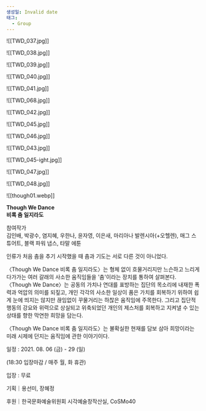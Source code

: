 ```yaml
---
생성일: Invalid date
태그:
  - Group
---
```

  

![[TWD_037.jpg]]

  

  

![[TWD_038.jpg]]

  

  

![[TWD_039.jpg]]

  

  

![[TWD_040.jpg]]

  

  

![[TWD_041.jpg]]

  

  

![[TWD_068.jpg]]

  

  

![[TWD_042.jpg]]

  

  

![[TWD_045.jpg]]

  

  

![[TWD_046.jpg]]

  

  

  

  

![[TWD_043.jpg]]

  

  

![[TWD_045-ight.jpg]]

  

  

![[TWD_047.jpg]]

  

  

![[TWD_048.jpg]]

  

  

![[though01.webp]]

  

**Though We Dance**  
**비록 춤 일지라도**

  

참여작가  
김인배, 박광수, 염지혜, 우한나, 윤자영, 이은새, 마리아나 발렌시아(+오헬렌), 매그 스튜어트, 블랙 파워 냅스, 타말 에툰

  

인류가 처음 춤을 추기 시작했을 때 춤과 기도는 서로 다른 것이 아니었다.

  

〈Though We Dance 비록 춤 일지라도〉는 형체 없이 흐물거리지만 느슨하고 느리게 다가가는 여러 갈래의 사소한 움직임들을 '춤'이라는 장치를 통하여 살펴본다. 〈Though We Dance〉는 공동의 가치나 연대를 표방하는 집단의 목소리에 내재한 폭력과 억압의 의미를 되짚고, 개인 각각의 사소한 일상이 품은 가치를 회복하기 위하여 쉽게 눈에 띄지는 않지만 끊임없이 꾸물거리는 하찮은 움직임에 주목한다. 그리고 집단적 행동의 강요와 위력으로 상실되고 위축되었던 개인의 제스처를 회복하고 지켜낼 수 있는 상태를 향한 막연한 희망을 담는다.

  

〈Though We Dance 비록 춤 일지라도〉는 불확실한 현재를 담보 삼아 희망이라는 미래 시제에 던지는 움직임에 관한 이야기이다.

  

일정 : 2021. 08. 06 (금) - 29 (일)

(18:30 입장마감 / 매주 월, 화 휴관)

입장 : 무료

기획｜용선미, 장혜정

후원｜한국문화예술위원회 시각예술창작산실, CoSMo40